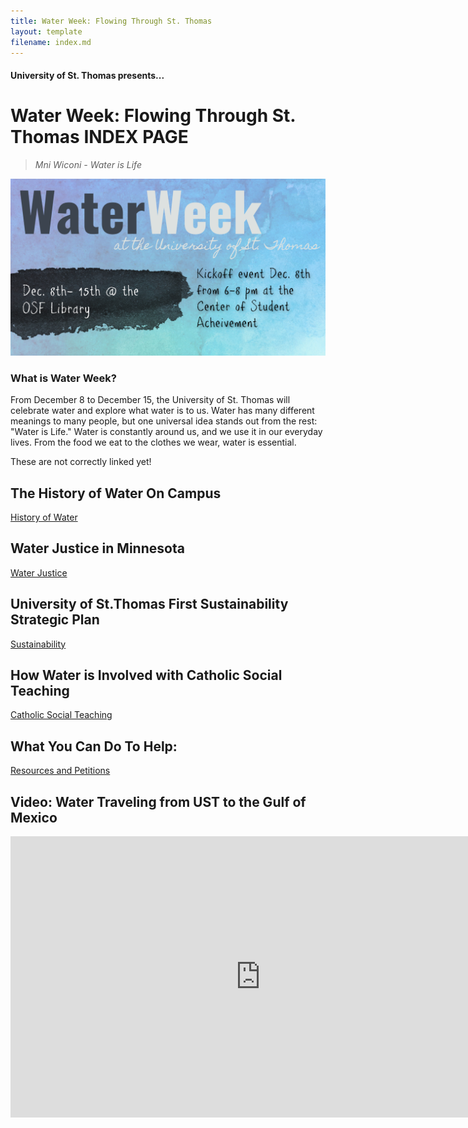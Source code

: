 ```yaml
---
title: Water Week: Flowing Through St. Thomas
layout: template
filename: index.md
---
```


#### University of St. Thomas presents...

# Water Week: Flowing Through St. Thomas INDEX PAGE

> *Mni Wiconi - Water is Life*

![Banner](assets/banner.jpg)

### What is Water Week?
From December 8 to December 15, the University of St. Thomas will celebrate water and explore what water is to us. Water has many different meanings to many people, but one universal idea stands out from the rest: "Water is Life." Water is constantly around us, and we use it in our everyday lives. From the food we eat to the clothes we wear, water is essential. 

These are not correctly linked yet!

## The History of Water On Campus
[History of Water](https://alina-kan.github.io/history/)

## Water Justice in Minnesota
[Water Justice](https://alina-kan.github.io/water-justice/)

## University of St.Thomas First Sustainability Strategic Plan
[Sustainability](https://alina-kan.github.io/sustainability/)

## How Water is Involved with Catholic Social Teaching
[Catholic Social Teaching](https://alina-kan.github.io/teaching/)

## What You Can Do To Help:
[Resources and Petitions](https://alina-kan.github.io/resources/)

## Video: Water Traveling from UST to the Gulf of Mexico
<p align="center">
<iframe width="800" height="450" src="https://www.youtube.com/embed/F_JCGDkMq-c" title="YouTube video player" frameborder="0" allow="accelerometer; autoplay; clipboard-write; encrypted-media; gyroscope; picture-in-picture" allowfullscreen></iframe>
</p>
